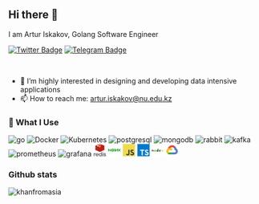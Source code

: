 <!-- ![](https://media.tproger.ru/uploads/2021/08/go-autoconverted.jpeg) -->

## Hi there 👋

I am Artur Iskakov, Golang Software Engineer
<br />

[![Twitter Badge](https://img.shields.io/badge/-Twitter-blue?style=plastic&logo=Twitter&logoColor=white&link=https://twitter.com/khanfromasia)](https://twitter.com/khanfromasia)
[![Telegram Badge](https://img.shields.io/badge/-Telegram-blue?style=plastic&logo=telegram&logoColor=white&link=https://t.me/khanfromasia)](https://t.me/khanfromasia)

<br />

- 🌱 I’m highly interested in designing and developing data intensive applications 
- 📫 How to reach me: artur.iskakov@nu.edu.kz

<h3>🚀 What I Use</h3>
<p align="left">
<img src="https://cdn.svgporn.com/logos/go.svg" alt="go" width="25" height="25" />
<img src="https://cdn.svgporn.com/logos/docker-icon.svg" alt="Docker" width="25" height="25" />
<img src="https://www.vectorlogo.zone/logos/kubernetes/kubernetes-icon.svg" alt="Kubernetes" width="25" height="25" />
<img src="https://cdn.svgporn.com/logos/postgresql.svg" alt="postgresql" width="25" height="25" />
<img src="https://cdn.svgporn.com/logos/mongodb.svg" alt="mongodb" width="25" height="25" />
<img src="https://cdn.svgporn.com/logos/rabbitmq-icon.svg" alt="rabbit" width="25" height="25" />
<img src="https://cdn.svgporn.com/logos/kafka-icon.svg" alt="kafka" width="25" height="25" />
<img src="https://cdn.svgporn.com/logos/prometheus.svg" alt="prometheus" width="25" height="25" />
<img src="https://cdn.svgporn.com/logos/grafana.svg" alt="grafana" width="25" height="25" />
<img src="https://raw.githubusercontent.com/devicons/devicon/master/icons/redis/redis-original-wordmark.svg" alt="redis" width="25" height="25" />
<img src="https://raw.githubusercontent.com/devicons/devicon/master/icons/nginx/nginx-original.svg" alt="nginx" width="25" height="25" />
<img src="https://raw.githubusercontent.com/devicons/devicon/master/icons/javascript/javascript-original.svg" alt="javascript" width="25" height="25" />
<img src="https://raw.githubusercontent.com/devicons/devicon/master/icons/typescript/typescript-original.svg" alt="typescript" width="25" height="25" />
<img src="https://raw.githubusercontent.com/devicons/devicon/master/icons/nodejs/nodejs-original-wordmark.svg" alt="nodejs" width="25" height="25" />
<img src="https://raw.githubusercontent.com/devicons/devicon/1119b9f84c0290e0f0b38982099a2bd027a48bf1/icons/googlecloud/googlecloud-original.svg" alt="gcp" width="25" height="25" />
</p>

### Github stats

<img  src="https://github-readme-stats.vercel.app/api?username=khanfromasia&show_icons=true&theme=tokyonight&icon_color=6392DF&hide=prs" alt="khanfromasia">
